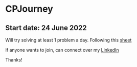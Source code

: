 # CPJourney

## Start date: 24 June 2022

Will try solving at least 1 problem a day.
Following this [sheet](https://takeuforward.org/interview-experience/strivers-cp-sheet/)

If anyone wants to join, can connect over my [LinkedIn](https://www.linkedin.com/in/neelaksh-sharma-877b56169/)

Thanks!